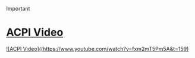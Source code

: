 > [!IMPORTANT]  
> # [ACPI Video](https://www.youtube.com/watch?v=fxm2mT5Pm5A&t=159s)
>
> [![ACPI Video]((https://www.youtube.com/watch?v=fxm2mT5Pm5A&t=159)](https://ibb.co/fp3cZJH)
